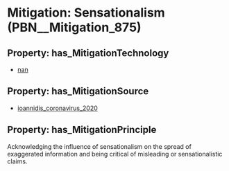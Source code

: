 # Mitigation: __Sensationalism__ (PBN__Mitigation_875)

## Property: has_MitigationTechnology

* [nan](../Technology/PBN__Technology_22)

## Property: has_MitigationSource

* [ioannidis_coronavirus_2020](../Article/PBN__Article_101)

## Property: has_MitigationPrinciple

Acknowledging the influence of sensationalism on the spread of exaggerated information and being critical of misleading or sensationalistic claims.

